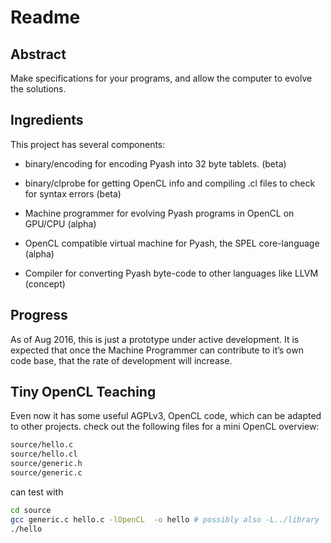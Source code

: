Readme
======

Abstract
--------

Make specifications for your programs, and allow the computer to evolve the solutions.

Ingredients
-----------

This project has several components:

-   binary/encoding for encoding Pyash into 32 byte tablets. (beta)

-   binary/clprobe for getting OpenCL info and compiling .cl files to check for syntax errors (beta)

-   Machine programmer for evolving Pyash programs in OpenCL on GPU/CPU (alpha)

-   OpenCL compatible virtual machine for Pyash, the SPEL core-language (alpha)

-   Compiler for converting Pyash byte-code to other languages like LLVM (concept)

Progress
--------

As of Aug 2016, this is just a prototype under active development. It is expected that once the Machine Programmer can contribute to it’s own code base, that the rate of development will increase.

Tiny OpenCL Teaching
--------------------

Even now it has some useful AGPLv3, OpenCL code, which can be adapted to other projects. check out the following files for a mini OpenCL overview:

``` bash
source/hello.c
source/hello.cl
source/generic.h
source/generic.c
```

can test with

``` bash
cd source
gcc generic.c hello.c -lOpenCL  -o hello # possibly also -L../library 
./hello
```
